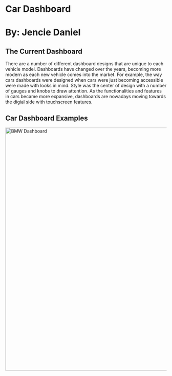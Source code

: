 # Car Dashboard
# By: Jencie Daniel

## The Current Dashboard
There are a number of different dashboard designs that are unique to each vehicle model. Dashboards have changed over the years, becoming more modern as each new vehicle comes into the market. For example, the way cars dashboards were designed when cars were just becoming accessible were made with looks in mind. Style was the center of design with a number of gauges and knobs to draw attention. As the functionalities and features in cars became more expansive, dashboards are nowadays moving towards the digial side with touchscreen features.

## Car Dashboard Examples

<img width="757" alt="BMW Dashboard" src="https://user-images.githubusercontent.com/60491494/114623172-823b5d00-9c74-11eb-854c-99cfe1166655.png">




